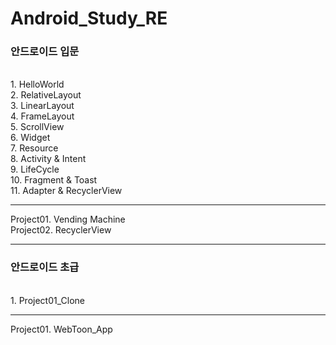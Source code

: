 # Android_Study_RE
<h3>안드로이드 입문</h3><br>
1. HelloWorld<br>
2. RelativeLayout<br>
3. LinearLayout<br>
4. FrameLayout<br>
5. ScrollView<br>
6. Widget<br>
7. Resource<br>
8. Activity & Intent<br>
9. LifeCycle<br>
10. Fragment & Toast<br>
11. Adapter & RecyclerView<br>
<hr>
Project01. Vending Machine<br>
Project02. RecyclerView<br>
<hr>
<h3>안드로이드 초급</h3><br>
1. Project01_Clone<br>
<hr>
Project01. WebToon_App<br>
